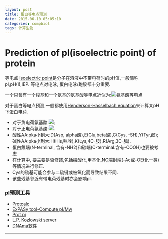 ```yaml
---
layout: post
title: 蛋白等电点预测
date: 2015-06-10 05:05:10
categories: compbiol
tags: 计算生物
---
```

# Prediction of pI(isoelectric point) of protein

等电点 [Isoelectric point](http://en.wikipedia.org/wiki/Isoelectric_point)是分子在溶液中不带电荷时的pH值,一般简称pI,pH(I),IEP. 等电点对电泳, 蛋白电泳/跑胶都十分重要.

一个只含有一个羧基和一个氨基的氨基酸等电点近似为:![氨基酸等电点](http://upload.wikimedia.org/math/f/f/7/ff7d10ea86b5d02228752ee25d77b112.png)

对于蛋白等电点预测,一般都使用[Henderson-Hasselbach equation](http://en.wikipedia.org/wiki/Henderson%E2%80%93Hasselbalch_equation)来计算某pH下蛋白电荷.   

- 对于负电荷氨基酸:![](http://isoelectric.ovh.org/files/pI1.png);   
- 对于正电荷氨基酸:![](http://isoelectric.ovh.org/files/pI2.png).
- 酸性AA:pka小到大:D(Asp, alpha酸),E(Glu,beta酸),C(Cys, -SH),Y(Tyr,酚);碱性AA:pka小到大:H(His,咪唑),K(Lys,4C-胺),R(Arg,3C-胍).
- 蛋白氮端(N-terminal, 含有-NH2)和碳端(C-terminal.含有-COOH)也要被考虑
- 在计算中, 要主要是否修饰,包括磷酸化,甲基化,NC端封端(-Ac或-OEt化一类)等情况进行修正.
- Cys的巯基可能会参与二硫键或被氧化而导致结果不同.
- 该些残基邻近有带电荷残基时亦会影响pI.

### pI预测工具
- [Protcalc](http://protcalc.sourceforge.net/)
- [ExPASy tool-Compute pI/Mw](http://web.expasy.org/compute_pi/)
- [Prot pi](https://www.protpi.ch/Calculator/ProteinTool)
- [L.P. Kozlowski server](http://isoelectric.ovh.org/)
- [DNAma软件](http://www.lynnon.com/)

---
